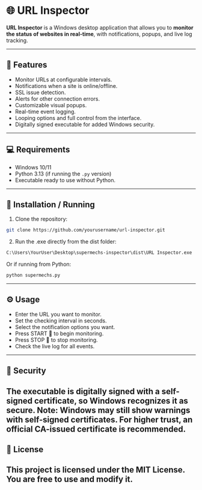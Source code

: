 # 🌐 URL Inspector

**URL Inspector** is a Windows desktop application that allows you to **monitor the status of websites in real-time**, with notifications, popups, and live log tracking.

---
## 🔹 Features
- Monitor URLs at configurable intervals.
- Notifications when a site is online/offline.
- SSL issue detection.
- Alerts for other connection errors.
- Customizable visual popups.
- Real-time event logging.
- Looping options and full control from the interface.
- Digitally signed executable for added Windows security.
---
## 💻 Requirements
- Windows 10/11
- Python 3.13 (if running the `.py` version)
- Executable ready to use without Python.
---
## 🚀 Installation / Running
1. Clone the repository:

```bash
git clone https://github.com/yourusername/url-inspector.git
```

2. Run the .exe directly from the dist folder:

```bash
C:\Users\YourUser\Desktop\supermechs-inspector\dist\URL Inspector.exe
```

Or if running from Python:

```bash
python supermechs.py
```
---
## ⚙️ Usage

- Enter the URL you want to monitor.
- Set the checking interval in seconds.
- Select the notification options you want.
- Press START 🚀 to begin monitoring.
- Press STOP 🛑 to stop monitoring.
- Check the live log for all events.
---
## 🔐 Security
The executable is digitally signed with a self-signed certificate, so Windows recognizes it as secure.
Note: Windows may still show warnings with self-signed certificates. For higher trust, an official CA-issued certificate is recommended.
---
## 📄 License
This project is licensed under the MIT License. You are free to use and modify it.
---
